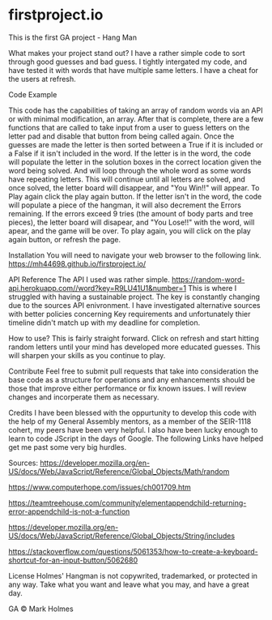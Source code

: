 # firstproject.io
This is the first GA project - Hang Man

What makes your project stand out?
I have a rather simple code to sort through good guesses and bad guess.  I tightly intergated my code, and have tested it with words that have multiple same letters.  I have a cheat for the users at refresh.

Code Example

This code has the capabilities of taking an array of random words via an API or with minimal modification, an array.  After that is complete, there are a few functions that are called to take input from a user to guess letters on the letter pad and disable that button from being called again.  Once the guesses are made the letter is then sorted between a True if it is included or a False if it isn't included in the word.
    If the letter is in the word, the code will populate the letter in the solution boxes in the correct location given the word being solved.  And will loop through the whole word as some words have repeating letters. This will continue until all letters are solved, and once solved, the letter board will disappear, and "You Win!!" will appear.  To Play again click the play again button.
    If the letter isn't in the word, the code will populate a piece of the hangman, it will also decrement the Errors remaining.  If the errors exceed 9 tries (the amount of body parts and tree pieces), the letter board will disapear, and "You Lose!!" with the word, will apear, and the game will be over.  To play again, you will click on the play again button, or refresh the page.

Installation
You will need to navigate your web browser to the following link.
https://mh44698.github.io/firstproject.io/ 

API Reference
The API I used was rather simple. 
https://random-word-api.herokuapp.com//word?key=R9LU41U1&number=1
This is where I struggled with having a sustainable project.
The key is constantly changing due to the sources API enivronment.  I have investigated alternative sources with better policies concerning Key requirements and unfortunately thier timeline didn't match up with my deadline for completion.

How to use?
This is fairly straight forward.  Click on refresh and start hitting random letters until your mind has developed more educated guesses.  This will sharpen your skills as you continue to play.

Contribute
Feel free to submit pull requests that take into consideration the base code as a structure for operations and any enhancements should be those that improve either performance or fix known issues.  I will review changes and incorperate them as necessary.

Credits
I have been blessed with the oppurtunity to develop this code with the help of my General Assembly mentors, as a member of the SEIR-1118 cohert, my peers have been very helpful.  I also have been lucky enough to learn to code JScript in the days of Google.  The following Links have helped get me past some very big hurdles.

Sources:
https://developer.mozilla.org/en-US/docs/Web/JavaScript/Reference/Global_Objects/Math/random

https://www.computerhope.com/issues/ch001709.htm

https://teamtreehouse.com/community/elementappendchild-returning-error-appendchild-is-not-a-function

https://developer.mozilla.org/en-US/docs/Web/JavaScript/Reference/Global_Objects/String/includes

https://stackoverflow.com/questions/5061353/how-to-create-a-keyboard-shortcut-for-an-input-button/5062680


License
Holmes' Hangman is not copywrited, trademarked, or protected in any way.  Take what you want and leave what you may, and have a great day.

GA © Mark Holmes